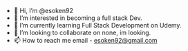- 👋 Hi, I’m @esoken92
- 👀 I’m interested in becoming a full stack Dev.
- 🌱 I’m currently learning Full Stack Development on Udemy.
- 💞️ I’m looking to collaborate on none, im looking.
- 📫 How to reach me email - esoken92@gmail.com

<!---
esoken92/esoken92 is a ✨ special ✨ repository because its `README.md` (this file) appears on your GitHub profile.
You can click the Preview link to take a look at your changes.
--->
